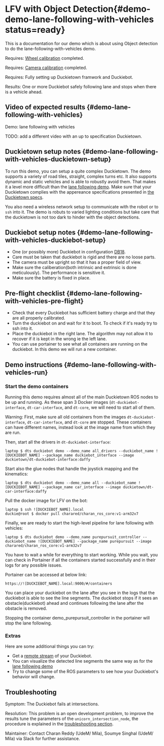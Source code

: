 # LFV with Object Detection{#demo-demo-lane-following-with-vehicles status=ready}

This is a documentation for our demo which is about using Object detection to do the lane-following-with-vehicles demo.

<div class='requirements' markdown="1">

Requires: [Wheel calibration](#wheel-calibration) completed.

Requires: [Camera calibration](#camera-calib) completed.

Requires: Fully setting up Duckietown framwork and Duckiebot.

Results: One or more Duckiebot safely following lane and stops when there is a vehicle ahead.

</div>

## Video of expected results {#demo-lane-following-with-vehicles}

<!--
[link 1 of lane following with vehicles](https://drive.google.com/file/d/18o9ejgp0wOWVv8RbLE_1Ax0TUQVMIi2S/view?usp=sharing)
-->

<div figure-id="fig:demo-lane-following-with-vehicles-video">
    <figcaption>Demo: lane following with vehicles
    </figcaption>
    <dtvideo src='vimeo:247596730'/>
</div>

TODO: add a different video with an up to specification Duckietown.

## Duckietown setup notes {#demo-lane-following-with-vehicles-duckietown-setup}

To run this demo, you can setup a quite complex Duckietown. The demo supports a variety of road tiles, straight, complex turns etc. It also supports dynamic and static vehicles and is able to robustly avoid them. That makes it a level more difficult than the [lane following demo](#demo-lane-following). Make sure that your Duckietown complies with the appereance specifications presented in [the Duckietown specs](+opmanual_duckietown#dt-ops-appearance-specifications). 

You also need a wireless network setup to communicate with the robot or to `ssh` into it. The demo is robuts to varied lighting conditions but take care that the duckietown is not too dark to hinder with the object detections. 


## Duckiebot setup notes {#demo-lane-following-with-vehicles-duckiebot-setup} 
* One (or possibly more) Duckiebot in configuration [DB18](#duckiebot-configurations).
* Care must be taken that duckiebot is rigid and there are no loose parts.
* The camera must be upright so that it has a proper field of view. 
* Make sure the caliberation(both intrinsic and extrinsic is done meticulously). The performance is sensitive it.
* Make sure the battery is fixed in place.

## Pre-flight checklist {#demo-lane-following-with-vehicles-pre-flight}

* Check that every Duckiebot has sufficient battery charge and that they are all properly calibrated.
* Turn the duckiebot on and wait for it to boot. To check if it's ready try to ssh into it. 
* Place the duckiebot in the right lane. The algorithm may not allow it to recover if it is kept in the wrong ie the left lane. 
* You can use portainer to see what all containers are running on the duckiebot. In this demo we will run a new container. 

## Demo instructions {#demo-lane-following-with-vehicles-run}

### Start the demo containers

Running this demo requires almost all of the main Duckietown ROS nodes to be up and running. As these span 3 Docker images (`dt-duckiebot-interface`, `dt-car-interface`, and `dt-core`, we will need to start all of them.

Warning: First, make sure all old containers from the images `dt-duckiebot-interface`, `dt-car-interface`, and `dt-core` are stopped. These containers can have different names, instead look at the image name from which they are run.

Then, start all the drivers in `dt-duckiebot-interface`:

    laptop $ dts duckiebot demo --demo_name all_drivers --duckiebot_name ![DUCKIEBOT_NAME] --package_name duckiebot_interface --image duckietown/dt-duckiebot-interface:daffy
    
Start also the glue nodes that handle the joystick mapping and the kinematics:

    laptop $ dts duckiebot demo --demo_name all --duckiebot_name ![DUCKIEBOT_NAME] --package_name car_interface --image duckietown/dt-car-interface:daffy

Pull the docker image for LFV on the bot:

    laptop $ ssh ![DUCKIEBOT_NAME].local
    duckie@root $ docker pull charared/charan_ros_core:v1-arm32v7
    
Finally, we are ready to start the high-level pipeline for lane following with vehicles:

    laptop $ dts duckiebot demo --demo_name purepursuit_controller --duckiebot_name ![DUCKIEBOT_NAME] --package_name purepursuit --image charared/charan_ros_core:v1-arm32v7

You have to wait a while for everything to start working. While you wait, you can check in Portainer if all the containers started successfully and in their logs for any possible issues.

Portainer can be accessed at below link:

    https://![DUCKIEBOT_NAME].local:9000/#/containers

You can place your duckiebot on the lane after you see in the logs that the duckiebot is able to see the line segments. The duckiebot stops if it sees an obstacle(duckiebot) ahead and continues following the lane after the obstacle is removed.

Stopping the container demo_purepursuit_controller in the portainer will stop the lane following.


### Extras

Here are some additional things you can try:

* Get a [remote stream](#read-camera-data) of your Duckiebot.
* You can visualize the detected line segments the same way as for the [lane following demo](#demo-lane-following)
* Try to change some of the ROS parameters to see how your Duckiebot's behavior will change. 

## Troubleshooting

Symptom: The Duckiebot fails at intersections.

Resolution: This problem is an open development problem, to improve the results tune the parameters of the `unicorn_intersection_node`, the procedure is explained in the [troubleshooting section](#trouble-unicorn_intersection).

Maintainer: Contact Charan Reddy (UdeM/ Mila), Soumye Singhal (UdeM/ Mila) via Slack for further assistance.

